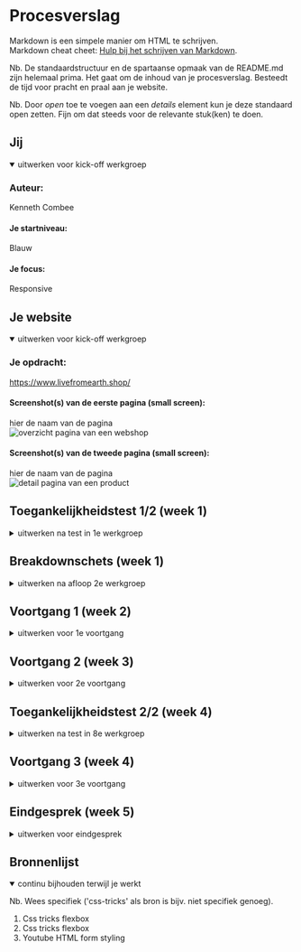 # Procesverslag
Markdown is een simpele manier om HTML te schrijven.  
Markdown cheat cheet: [Hulp bij het schrijven van Markdown](https://github.com/adam-p/markdown-here/wiki/Markdown-Cheatsheet).

Nb. De standaardstructuur en de spartaanse opmaak van de README.md zijn helemaal prima. Het gaat om de inhoud van je procesverslag. Besteedt de tijd voor pracht en praal aan je website.

Nb. Door *open* toe te voegen aan een *details* element kun je deze standaard open zetten. Fijn om dat steeds voor de relevante stuk(ken) te doen.





## Jij

<details open>
  <summary>uitwerken voor kick-off werkgroep</summary>

  ### Auteur:
  Kenneth Combee

  #### Je startniveau:
  Blauw

  #### Je focus:
  Responsive
 
</details>





## Je website

<details open>
  <summary>uitwerken voor kick-off werkgroep</summary>

  ### Je opdracht:
  https://www.livefromearth.shop/

  #### Screenshot(s) van de eerste pagina (small screen): 
  hier de naam van de pagina  
  <img src="readme-images/FEDpage1.png" width="375px" alt="overzicht pagina van een webshop">

  #### Screenshot(s) van de tweede pagina (small screen):
  hier de naam van de pagina  
  <img src="readme-images/FEDpage2.png" width="375px" alt="detail pagina van een product">
 
</details>



## Toegankelijkheidstest 1/2 (week 1)

<details>
  <summary>uitwerken na test in 1e werkgroep</summary>

  ### Mijn bevindingen Campina website van Redouan:

  #### Screenreader
  Toegankelijkheid test Campina homepage

  Wat valt op screenreader:
  Door middel van de rotor kun je selecteren op welk onderdeel je wilt zoeken met de voice over (FOTO ROTOR google)

  Screenreader heading:
  Geeft aan of het h1,h2, h3 of h4 is
  Op Campina home is de menu banner h2
  H3 zijn de kopjes in de footer.
  Geeft aan dat je op de laatste heading bent als je helemaal naar beneden scrollt

  Screenreader links: 
  Veel links op de pagina van Campina. Interessante is dat die zelfs door de links in de dropdown van de menu items heengaat, deze zijn niet zichtbaar tenzij je over de menu items hoverd. Apart maar dit kan voor een blinde denk ik wel handig zijn om te zien wat er allemaal in de navigatie zit.
  Geeft aan dat dat ‘first link’ in de UPS bar zit.

  Zo ziet de rotor er in de UI uit:

  <img src="readme-images/rotor.png" width="375px" alt="detail pagina van een product">


  #### Muis en Toetsenbord 
  Bediening, wat valt op:
  Kan alleen door de site navigeren door te tabben en dit gaat alleen naar beneden. Het is dus niet mogelijk op met de pijltjes naar links en rechts te navigeren.
  Door de pijltjes te gebruiken of spatie kun je scrollen op de pagina.

  Volgorde, wat valt op:
  De volgorde gaat door de lists heen. In de footer gaat dat van boven naar beneden
  Op de producten pagina gaat de volgorde door de list heen wel horizontaal.
  Ook ga je door deze manier van navigeren weer door alle submenu items die niet zichtbaar zijn.

  State, wat valt op:
  Active state word getoond als iets geselecteerd is door middel van te tabben. Hover en focus niet.


  #### Motoriek (shocks, elastiekjes)
  Slechte motoriek:
  Elastieken om je vingers nemen de vrijheid weg die je gewent bent door al je verschillende vingers een andere kant op te laten bewegen. Hierdoor ben je een stuk minder snel met typen.

  Concentratieprobleem:
  Hier kan ik niet veel over te zeggen.

  Spasmes:
  Erg genoten van de EMS Spierstimulator, mooi dat zoiets mag worden toegepast op studenten. Alleen kunnen de effecten wel zo heftig zijn dat je bijna geen gebruik kan maken van bijvoorbeeld een computer.

  ()


  #### Visueel (brillen, contrast, kleurenblind, dark/light). 
  Brillen:
  Verschillende vormen visuele beperkingen zijn te ervaren door deze brillen:

  <img src="readme-images/brillen.png" width="375px" alt="brillen met effecten gebruikt in tijdens de toegankelijkheid test">

  Hier een voorbeeld van als je door de 'blurry bril' kijkt:

  <img src="readme-images/blurryvision.png" width="375px" alt="blurry vision">

  Kluerenblind:
  De Campina branding (groene kleur) komt niet terug bij verschillende soorten van kleurenblindheid maar alle elementen zijn nog wel te zien en te begrijpen
  Voorbeeld van de Campina website als je de visuale beperking 'Protanopia' hebben:

  <img src="readme-images/campinageel.png" width="375px" alt="visuele beperking protanopia">

  Voorbeeld van de Campina website als je de visuale beperking 'Tritanopia' zou hebben:

  <img src="readme-images/campinablauw.png" width="375px" alt="visuele beperking tritanopia">

  Dark/light-mode:
  Er is geen dark-mode beschikbaar vanuit de browser en er is ook geen toggle om dark-mode aan te zetten op de website zelf.

### Redoun z'n bevindingen voor mijn website (Live From Earth Shop):

  -Voice over-
  Bevinding 1: De homepagina van de website bevat geen headings. Deze staan niet als optie in de Rotor.
  Bevinding 2: Op de homepagina zijn de linkjes vrij duidelijk. Vooral omdat (bijna) alle content hierop linkjes zijn.
  Bevinding 3: De links zijn ook de titels.

  -Toetsenbord & muis-
  Bevinding 1: De tab gaat wel logisch door alle elementen heen. Maar je kunt niet zien op welke element je zit.
  Bevinding 2: Bij de producten pagina is het niet alleen dat je niet de tab selecgie ziet. Maar de volgorde van de tab navigatie gaat is niet logisch. Het is ook ondeuidelijk waar het begint en eindigt.

</details>



## Breakdownschets (week 1)

<details>
  <summary>uitwerken na afloop 2e werkgroep</summary>

  ### de hele pagina: 
  <img src="readme-images/dummy-plaatje.jpg" width="375px" alt="breakdown van de hele pagina">

  ### dynamisch deel (bijv menu): 
  <img src="readme-images/dummy-plaatje.jpg" width="375px" alt="breakdown van een dynamisch deel">

  ### wellicht nog een dynamisch deel (bijv filter): 
  <img src="readme-images/dummy-plaatje.jpg" width="375px" alt="breakdown van nog een dynamisch deel">

</details>





## Voortgang 1 (week 2)

<details>
  <summary>uitwerken voor 1e voortgang</summary>

  ### Stand van zaken
  hier dit ging goed & dit was lastig (neem ook screenshots op van delen van je website en code)


  ### Agenda voor meeting
  samen met je groepje opstellen

  Chelsey:
  website: starbucks.nl

  Mauro:
  website: garagenoord.com
  tekst langs de zijkant laten bewegen; writing-mode & marquee

  Stein:
  website: spoorwegmusuem.nl

  Kenneth:
  website:livefromearth.shop
  Ben geholpen met de opzet van m'n html

  ### Verslag van meeting
  hier na afloop snel de uitkomsten van de meeting vastleggen

  - HTML opzet
  - Sanne heeft na afloop nog eventjes geholpen
  - 

</details>





## Voortgang 2 (week 3)

<details>
  <summary>uitwerken voor 2e voortgang</summary>

  ### Stand van zaken
  hier dit ging goed & dit was lastig (neem ook screenshots op van delen van je website en code)

  Ben blij hoe het gaat, leetste tijd niet echt aan kunnen werken (persoonlijke situatie en werk)
  Hoop zo snel mogelijk de homepage af te hebben.
  Wat hab ik nog nodig:
  - Header
  - Footer

  Wat ik tot nu toe heb:

  <img src="readme-images/voortgang21.png" width="375px" alt="website tot nu toe">

  <img src="readme-images/voortgang22.png" width="375px" alt="css">

  <img src="readme-images/voortgang23.png" width="375px" alt="html">

  ### Agenda voor meeting
  Vragen zijn gedeeld in Teams

  Chelsey:
  Ordered list in de list item zetten

  Mauro:
  Font erin gezet, maakt een groot verschil

  Stein:
  Video in de website gezet

  Kenneth:
  Responsive catologus (ul) in display grid. List item in display flex. SOLDOUT absolute gepositioneerd.

  ### Verslag van meeting
  hier na afloop snel de uitkomsten van de meeting vastleggen

  - div mag als Sanne en Stein het goed vinden 
  - 
  - 


</details>





## Toegankelijkheidstest 2/2 (week 4)

<details>
  <summary>uitwerken na test in 8e werkgroep</summary>

  ### Mijn bevindingen SpaceX website van Joep:

  #### Screenreader
  Screenreader heading:
  Geeft op mijn laptop niet aan wat de headings zijn maar bij Joep wel. (Misschien iets met mijn instellingen)

  Screenreader links: 
  Links zijn goed aangegeven met state(visited) en titel


  #### Muis en Toetsenbord 
  Bediening:
  Navigeren kan naar links en rechts door gebruik te maken van de pijltjes.
  Met tab alleen naar rechts.

  Button states zijn goed uitgewerkt.

  #### Visueel (brillen, contrast, kleurenblind, dark/light). 
  Kleuren:
  Blurred: Moeilijk leesbaar.
  Pratonopia, Deuteranopia, Tritanopia, Achromatopsia: Goed zichtbaar en leesbaar.

  Dark/light-mode:
  Is niet uitgewerkt.

  #### Motoriek (shocks, elastiekjes)
  Slechte motoriek:
  Elastieken om je vingers nemen de vrijheid weg die je gewent bent door al je verschillende vingers een andere kant op te laten bewegen. Hierdoor ben je een stuk minder snel met typen.

  Visuele beperkingen
  Verschillende vormen visuele beperkingen zijn te ervaren door deze brillen:

  Concentratieprobleem:
  Story of my life

  Spasmes
  Erg genoten van de EMS Spierstimulator, mooi dat zoiets mag worden toegepast op studenten. Alleen kunnen de effecten wel zo heftig zijn dat je bijna geen gebruik kan maken van bijvoorbeeld een computer.
</details>



## Voortgang 3 (week 4)

<details>
  <summary>uitwerken voor 3e voortgang</summary>

  ### Stand van zaken
  Bijna klaar. Nog wat details uitwerken die niet helemaal meewerken (:root etc.)
  Verder alleen nog een interactie uitwerken mat javascript.

  Ben blij dat het tot dusver aardig gelukt is en dat ik alles tot op zekere hoogte goed gebrijp.

  <img src="readme-images/voortgang3.png" width="375px" alt="nieuwe pagina: productpagina">


  ### Agenda voor meeting
  samen met je groepje opstellen

  Chelsey:
  (is afwezig)

  Mauro:
  Body heeft standaard margin; is nu weggehaald.


  Stein:
  Weet het allemaal wel.

  Kenneth:
            Vragen: 
            - :root colors werken op de ene plek wek, op de andere niet.
            - flexbox werktniet lekker bij de buttons in de form, komt denk ik doordat daaronder het een en ander overschrijf. 
            - Form responsiveness... ..> media queries
            - JavaScript voor de + en - van een product



  ### Verslag van meeting
  hier na afloop snel de uitkomsten van de meeting vastleggen

  - JavaScript enigszins geleerd
  - 1. Bijna klaar, flex box fixen in de vorm
  - 2. Media querie fixen

</details>





## Eindgesprek (week 5)

<details>
  <summary>uitwerken voor eindgesprek</summary>

  ### Je uitkomst - karakteristiek screenshots:
  <img src="readme-images/dummy-plaatje.jpg" width="375px" alt="uitkomst opdracht 1">


  ### Dit ging goed/Heb ik geleerd: 
  Korte omschrijving met plaatjes

  Veel ging beter dan ik had verwacht en ik begrijp de stof beter dan ik had verwacht. Maar dit keer wou ik het gewoon veel meer dan voorgaande jaren.
  De afgelopen weken heb ik in de les m'n best gedaan en vervolgens thuis, voor de volgende les, zover mogelijk komen met wat ik had geleerd en wat ik op het internet opzocht. Waar ik niet uit kwam bewaarde ik voor de volgende les waar ik goed geholpen werd door Sanne en zijn assistent. Dit herhaalde ik elke week en ik ben ook vaak extra langs na de les blijven zitten om zoveel mogelijk te leren en zover mogelijk te komen met het bouwen van de website.

  Hier het visuele resultaat:
  <img src="readme-images/dummy-plaatje.jpg" width="375px" alt="top">


  ### Dit was lastig/Is niet gelukt:
  Korte omschrijving met plaatjes

  Ik vond JavaScript nog wel lastig om te begrijpen. Ik ben bang dat ik de JS les heb moeten missen vanwege een Kick-Off voor afstuderen maar gelukkig was Sanne daar om me op weg te helpen tijdens en na het laatste voortganggesprek.

  <img src="readme-images/dummy-plaatje.jpg" width="375px" alt="bummer">
</details>





## Bronnenlijst

<details open>
  <summary>continu bijhouden terwijl je werkt</summary>

  Nb. Wees specifiek ('css-tricks' als bron is bijv. niet specifiek genoeg).

  1. Css tricks flexbox
  2. Css tricks flexbox
  3. Youtube HTML form styling

</details>
